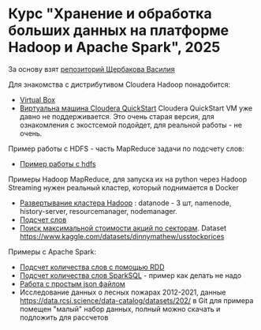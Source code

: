 # Курс "Хранение и обработка больших данных на платформе Hadoop и Apache Spark",  2025

За основу взят [репозиторий Щербакова Василия](https://github.com/sh-vasily/bigdata-2024)

Для знакомства с дистрибутивом Cloudera Hadoop понадобится:
- [Virtual Box](https://www.virtualbox.org/wiki/Downloads)
- [Виртуальна машина Cloudera QuickStart](https://downloads.cloudera.com/demo_vm/virtualbox/cloudera-quickstart-vm-5.12.0-0-virtualbox.zip)
Cloudera QuickStart VM уже давно не поддерживается. Это очень старая версия, для ознакомления с экостсемой подойдет, для реальной работы - не очень.  

Пример работы с HDFS - часть MapReduce задачи по подсчету слов:
- [Пример работы с hdfs](map-reduce/words-count/execute.sh)

Примеры Hadoop MapReduce, для запуска их на python через Hadoop Streaming нужен реальный кластер, который поднимается в Docker 
- [Развертывание кластера Hadoop](docker) : datanode - 3 шт, namenode, history-server, resourcemanager, nodemanager.
- [Подсчет слов](map-reduce/words-count)
- [Поиск максимальной стоимости акций по секторам](map-reduce/stocks-max). Dataset https://www.kaggle.com/datasets/dinnymathew/usstockprices

Примеры c Apache Spark:
- [Подсчет количества слов с помощью RDD](spark/wordcount-rdd.py)
- [Подсчет количества слов SparkSQL](spark/wordcount-sql.py) - пример как делать не надо
- [Работа с простым json файлом](/spark/dataset-json.py) 
- Исследование данных о лесных пожарах 2012-2021, данные https://data.rcsi.science/data-catalog/datasets/202/
  в Git для примера помещен "малый" набор данных, полный можно скачать и подложить для рассчетов




